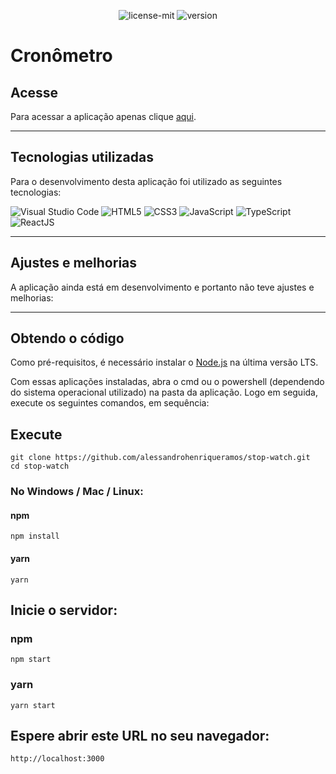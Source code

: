 <p align="center">
    <img src="https://img.shields.io/github/license/alessandrohenriqueramos/stop-watch?color=000" alt="license-mit"/>
    <img src="https://img.shields.io/github/package-json/v/alessandrohenriqueramos/stop-watch?color=000" alt="version">
</p>

# Cronômetro

## Acesse

Para acessar a aplicação apenas clique [aqui]().

---

## Tecnologias utilizadas

Para o desenvolvimento desta aplicação foi utilizado as seguintes tecnologias:

<img src="https://img.shields.io/badge/Visual Studio Code-1380B7" alt="Visual Studio Code"/>
<img src="https://img.shields.io/badge/HTML5-FA580C" alt="HTML5"/>
<img src="https://img.shields.io/badge/CSS3-173FF2" alt="CSS3"/>
<img src="https://img.shields.io/badge/JavaScript-ffc742" alt="JavaScript"/>
<img src="https://img.shields.io/badge/TypeScript-1C7FEA" alt="TypeScript"/>
<img src="https://img.shields.io/badge/ReactJS-4CDAFE" alt="ReactJS"/>

---

## Ajustes e melhorias

A aplicação ainda está em desenvolvimento e portanto não teve ajustes e melhorias:

---

## Obtendo o código

Como pré-requisitos, é necessário instalar o [Node.js](https://nodejs.org/pt-br/download/) na última versão LTS.

Com essas aplicações instaladas, abra o cmd ou o powershell (dependendo do sistema operacional utilizado) na pasta da aplicação. Logo em seguida, execute os seguintes comandos, em sequência:

## Execute

```
git clone https://github.com/alessandrohenriqueramos/stop-watch.git
cd stop-watch
```

### No Windows / Mac / Linux:

#### npm

```
npm install
```

#### yarn

```
yarn
```

## Inicie o servidor:

### npm

```
npm start
```

### yarn

```
yarn start
```

## Espere abrir este URL no seu navegador:

```
http://localhost:3000
```
